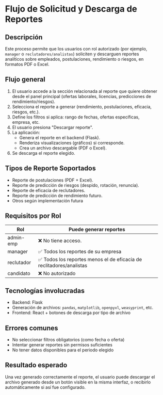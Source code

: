 # Flujo de Solicitud y Descarga de Reportes

## Descripción

Este proceso permite que los usuarios con rol autorizado (por ejemplo, `manager` o `reclutadores/analistas`) soliciten y descarguen reportes analíticos sobre empleados, postulaciones, rendimiento o riesgos, en formatos PDF o Excel.

## Flujo general

1. El usuario accede a la sección relacionada al reporte que quiere obtener desde el panel principal (ofertas laborales, licencias, predicciones de rendimiento/riesgos).
2. Selecciona el reporte a generar (rendimiento, postulaciones, eficacia, riesgos, etc.).
3. Define los filtros si aplica: rango de fechas, ofertas específicas, empresa, etc.
4. El usuario presiona "Descargar reporte".
5. La aplicación:
   - Genera el reporte en el backend (Flask).
   - Renderiza visualizaciones (gráficos) si corresponde.
   - Crea un archivo descargable (PDF o Excel).
6. Se descarga el reporte elegido.

## Tipos de Reporte Soportados

- Reporte de postulaciones (PDF + Excel).
- Reporte de predicción de riesgos (despido, rotación, renuncia).
- Reporte de eficacia de reclutadores.
- Reporte de predicción de rendimiento futuro.
- Otros según implementación futura

## Requisitos por Rol

| Rol        | Puede generar reportes             |
|------------|------------------------------------|
| admin-emp  | ❌ No tiene acceso.               |
| manager    | ✅ Todos los reportes de su empresa|
| reclutador | ✅ Todos los reportes menos el de eficacia de reclitadores/analistas |
| candidato  | ❌ No autorizado        |

## Tecnologías involucradas

- Backend: Flask
- Generación de archivos: `pandas`, `matplotlib`, `openpyxl`, `weasyprint`, etc.
- Frontend: React + botones de descarga por tipo de archivo

## Errores comunes

- No seleccionar filtros obligatorios (como fecha o oferta)
- Intentar generar reportes sin permisos suficientes
- No tener datos disponibles para el periodo elegido

## Resultado esperado

Una vez generado correctamente el reporte, el usuario puede descargar el archivo generado desde un botón visible en la misma interfaz, o recibirlo automáticamente si así fue configurado.

